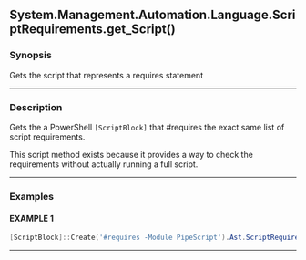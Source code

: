 System.Management.Automation.Language.ScriptRequirements.get_Script()
---------------------------------------------------------------------




### Synopsis
Gets the script that represents a requires statement



---


### Description

Gets the a PowerShell `[ScriptBlock]` that #requires the exact same list of script requirements.

This script method exists because it provides a way to check the requirements without actually running a full script.



---


### Examples
#### EXAMPLE 1
```PowerShell
[ScriptBlock]::Create('#requires -Module PipeScript').Ast.ScriptRequirements.Script
```



---

